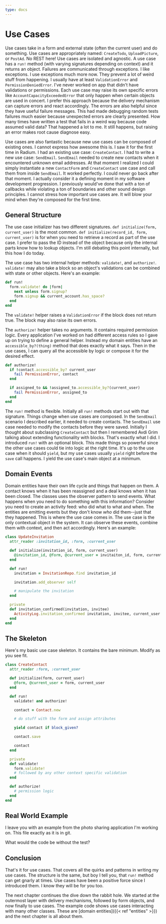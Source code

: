 ```yaml
---
type: docs
---
```


# Use Cases

Use cases take in a form and external state (often the current user)
and do something. Use cases are appropriately named: `CreateTodo`,
`UploadPicture`, or `PostAd`. No REST here! Use cases are isolated and
agnostic. A use case has a `run!` method (with varying signatures
depending on context) and it returns an object.  Failures are
communicated through exceptions. I like exceptions. I use exceptions
much more now. They prevent a lot of weird stuff from happening. I
usually have at least `ValidationError` and `PermissionDeniedError`.
I've never worked on app that didn't have validations or permissions.
Each use case may raise its own specific errors like
`AccountCapacityExceededError` that only happen when certain objects
are used in concert. I prefer this approach because the delivery
mechanism can capture errors and react accordingly. The errors are
also helpful since they have useful failure messages.  This had made
debugging random tests failures much easier because unexpected errors
are clearly presented. How many times have written a test that fails
in a weird way because code assumed valid data? That happened a lot to
me. It still happens, but raising an error makes root cause diagnose
easy.

Use cases are also fantastic because new use cases can be composed of
existing ones. I cannot express how awesome this is. I saw it
for the first time in Radium. I had an existing use case:
`CreateContact`. I had to write a new use case: `SendEmail`.
`SendEmail` needed to create new contacts when it encountered unknown
email addresses. At that moment I realized I could simply instantiate
a new `ContactForm` and `CreateContact` use case and call them from
inside `SendEmail`. It worked perfectly. I could never go back after
that moment. I actually consider it a defining moment in my software
development progression. I previously would've done that with a ton of
callbacks while violating a ton of boundaries and other sound design
principles. I cannot stress how important use cases are. It will blow
your mind when they're composed for the first time.

## General Structure

The use case initializer has two different signatures.
`def initialize(form, current_user)` is the most common.
`def initialize(record_id, form, current_user)` is for when you
need to retrieve a record as part of the use case. I prefer to pass
the ID instead of the object because only the internal parts know how
to lookup objects. I'm still debating this point internally, but this
how I do today.

The use case has two internal helper methods: `validate!`, and
`authorize!`. `validate!` may also take a block so an object's
validations can be combined with state or other objects. Here's an
example:

```ruby
def run!
  form.validate! do |form|
    next unless form.signup?
    form.signup && current_account.has_space?
  end
end
```

The `validate!` helper raises a `ValidationError` if the block does not
return true. The block may also raise its own errors.

The `authorize!` helper takes no arguments. It contains required
permission logic. Every application I've worked on had different
access rules so I gave up on trying to define a general helper.
Instead my domain entities have an `accessible_by?(thing)` method
that does exactly what it says. Then in the use cases, I can query all
the accessible by logic or compose it for the desired effect.

```ruby
def authorize!
  if !contact.accessible_by? current_user
    fail PermissionError, contact
  end

  if assigned_to && !assigned_to.accessible_by?(current_user)
    fail PermissionError, assigned_to
  end
end
```

The `run!` method is flexible. Initially all `run!` methods start out
with that signature. Things change when use cases are composed. In the
`SendEmail` scenario I described earlier, it needed to create
contacts. The `SendEmail` use case needed to modify the contacts
before they were saved. Initially I thought about subclassing
`CreateContact` but then I remembered Avdi Grim talking about extending
functionality with blocks. That's exactly what I did. I introduced `run!` with an
optional block. This made things so powerful since the other use cases
could tie into logic at the right time. It's up to the use case when it
should `yield`, but my use cases usually `yield` right before the `save`
call happens. I yield the use case's main object at a minimum.

## Domain Events

Domain entities have their own life cycle and things that happen on
them. A contact knows when it has been reassigned and a deal knows
when it has been closed. The classes uses the observer pattern to send
events. What happens when you need to do something with this
information? Consider you need to create an activity feed: who did
what to what and when. The entities are emitting events but they don't
know _who_ did them--just that they happened. This is where the use
case comes in. The use case is the only contextual object in the system.
It can observe these events, combine them with context, and then act
accordingly. Here's an example:

```ruby
class UpdateInvitation
  attr_reader :invitation_id, :form, :current_user

  def initialize(invitation_id, form, current_user)
    @invitation_id, @form, @current_user = invitaiton_id, form, current_user
  end

  def run!
    invitation = InvitationRepo.find invitation_id

    invitation.add_observer self

    # manipulate the invitation
  end

  private
  def invitation_confirmed(invitation, invitee)
    ActivityLog.invitation_confirmed invitation, invitee, current_user
  end
end
```

## The Skeleton

Here's my basic use case skeleton. It contains the bare minimum.
Modify as you see fit.

```ruby
class CreateContact
  attr_reader :form, :current_user

  def initialize(form, current_user)
    @form, @current_user = form, current_user
  end

  def run!
    validate! and authorize!

    contact = Contact.new

    # do stuff with the form and assign attributes

    yield contact if block_given?

    contact.save

    contact
  end

  private
  def validate!
    form.validate!
    # followed by any other context specific validation
  end

  def authorize!
    # permission logic
  end
end
```

## Real World Example

I leave you with an example from the photo sharing application I'm
working on. This file exactly as it is in git.

<script src="https://gist.github.com/ahawkins/45504e66d48723f86436.js"></script>

What would the code be without the test?

<script src="https://gist.github.com/ahawkins/6ed8b5b9fc96b3dfc4d4.js"></script>

## Conclusion

That's it for use cases. That covers all the quirks and patterns in
writing my use cases. The structure is the same, but boy I tell you,
that `run!` method can get gnarly at times. Use cases have been a
positive force since I introduced them. I know they will be for you
too.

The next chapter continues the dive down the rabbit hole. We started
at the outermost layer with delivery mechanisms, followed by form
objects, and now finally to use cases. The example code shows use
cases interacting with many other classes. These are [domain
entities]({{< ref "entities" >}}) and the next chapter is all about
them.
